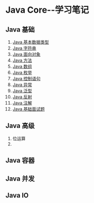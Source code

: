 # Java Core--学习笔记

## Java 基础

1. [Java 基本数据类型](https://github.com/HomanLiang/study-demo/blob/main/java-core-demo/document/chapter1_1.md)
2. [Java 字符串](https://github.com/HomanLiang/study-demo/blob/main/java-core-demo/document/chapter1_2.md)
3. [Java 面向对象](https://github.com/HomanLiang/study-demo/blob/main/java-core-demo/document/chapter1_3.md)
4. [Java 方法](https://github.com/HomanLiang/study-demo/blob/main/java-core-demo/document/chapter1_4.md)
5. [Java 数组](https://github.com/HomanLiang/study-demo/blob/main/java-core-demo/document/chapter1_5.md)
6. [Java 枚举](https://github.com/HomanLiang/study-demo/blob/main/java-core-demo/document/chapter1_6.md)
7. [Java 控制语句](https://github.com/HomanLiang/study-demo/blob/main/java-core-demo/document/chapter1_7.md)
8. [Java 异常](https://github.com/HomanLiang/study-demo/blob/main/java-core-demo/document/chapter1_8.md)
9. [Java 泛型](https://github.com/HomanLiang/study-demo/blob/main/java-core-demo/document/chapter1_9.md)
10. [Java 反射](https://github.com/HomanLiang/study-demo/blob/main/java-core-demo/document/chapter1_10.md)
11. [Java 注解](https://github.com/HomanLiang/study-demo/blob/main/java-core-demo/document/chapter1_11.md)
12. [Java 基础面试题](https://github.com/HomanLiang/study-demo/blob/main/java-core-demo/document/chapter1_11.md)

## Java 高级

1. 位运算
2. 



## Java 容器

## Java 并发

## Java IO


